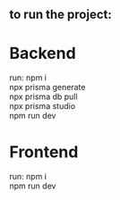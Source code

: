 ## to run the project:

<h1>Backend</h1>

<p>run: npm i </br>
npx prisma generate </br>
npx prisma db pull </br>
npx prisma studio </br>
npm run dev
</p>

<h1>Frontend</h1>


<p>run: npm i </br>
npm run dev
</p>
